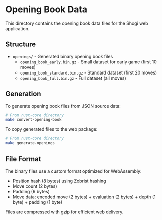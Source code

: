 # Opening Book Data

This directory contains the opening book data files for the Shogi web application.

## Structure

- `openings/` - Generated binary opening book files
  - `opening_book_early.bin.gz` - Small dataset for early game (first 10 moves)
  - `opening_book_standard.bin.gz` - Standard dataset (first 20 moves)
  - `opening_book_full.bin.gz` - Full dataset (all moves)

## Generation

To generate opening book files from JSON source data:

```bash
# From rust-core directory
make convert-opening-book
```

To copy generated files to the web package:

```bash
# From rust-core directory
make generate-openings
```

## File Format

The binary files use a custom format optimized for WebAssembly:
- Position hash (8 bytes) using Zobrist hashing
- Move count (2 bytes)
- Padding (6 bytes)
- Move data: encoded move (2 bytes) + evaluation (2 bytes) + depth (1 byte) + padding (1 byte)

Files are compressed with gzip for efficient web delivery.